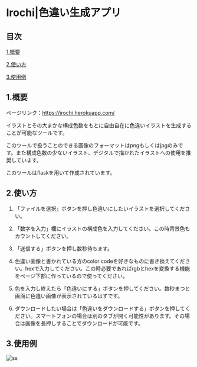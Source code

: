 # Irochi|色違い生成アプリ

## 目次

[1.概要](#概要)

[2.使い方](#使い方)

[3.使用例](#3.使用例)

## 1.概要

ページリンク：https://irochi.herokuapp.com/

イラストとその大まかな構成色数をもとに自由自在に色違いイラストを生成することが可能なツールです。

このツールで扱うことのできる画像のフォーマットはpngもしくはjpgのみです。また構成色数の少ないイラスト、デジタルで描かれたイラストへの使用を推奨しています。

このツールはflaskを用いて作成されています。

## 2.使い方

1. 「ファイルを選択」ボタンを押し色違いにしたいイラストを選択してください。

2. 「数字を入力」欄にイラストの構成色を入力してください。この時背景色もカウントしてください。

3. 「送信する」ボタンを押し数秒待ちます。

4. 色違い画像と書かれている方のcolor codeを好きなものに書き換えてください。hexで入力してください。この時必要であればrgbとhexを変換する機能をページ下部に作っているので使ってください。　
5. 色を入力し終えたら「色違いにする」ボタンを押してください。数秒まつと画面に色違い画像が表示されているはずです。
6. ダウンロードしたい場合は「色違いをダウンロードする」ボタンを押してください。スマートフォンの場合は別のタブが開く可能性があります。その場合は画像を長押しすることでダウンロードが可能です。

## 3.使用例


![ss](https://user-images.githubusercontent.com/61283753/129997875-6a3ef2d3-8e5a-4999-be10-53ae582ea74f.JPG)

